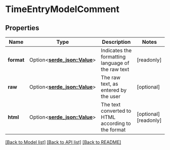 # TimeEntryModelComment

## Properties

Name | Type | Description | Notes
------------ | ------------- | ------------- | -------------
**format** | Option<[**serde_json::Value**](serde_json::Value.md)> | Indicates the formatting language of the raw text | [readonly]
**raw** | Option<[**serde_json::Value**](.md)> | The raw text, as entered by the user | [optional]
**html** | Option<[**serde_json::Value**](.md)> | The text converted to HTML according to the format | [optional][readonly]

[[Back to Model list]](../README.md#documentation-for-models) [[Back to API list]](../README.md#documentation-for-api-endpoints) [[Back to README]](../README.md)



